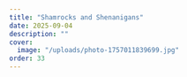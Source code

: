 ```yaml
---
title: "Shamrocks and Shenanigans"
date: 2025-09-04
description: ""
cover:
  image: "/uploads/photo-1757011839699.jpg"
order: 33
---
```


